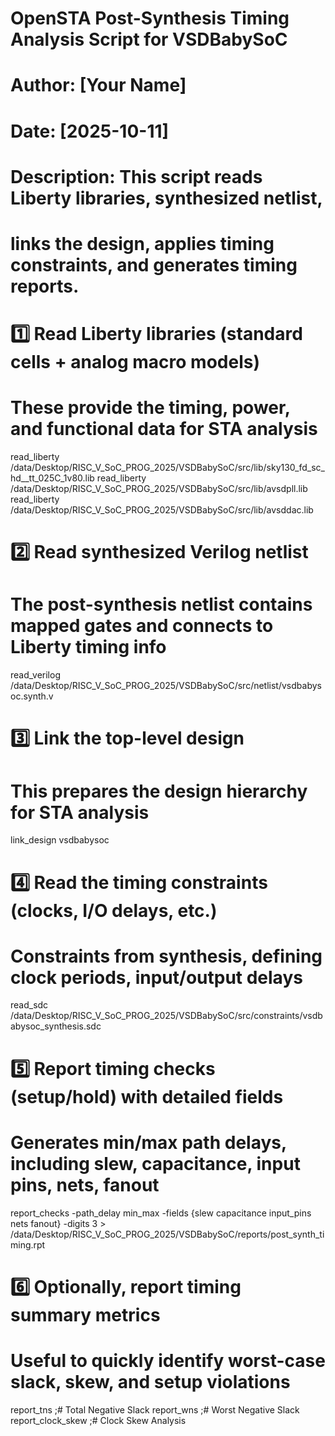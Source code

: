 # OpenSTA Post-Synthesis Timing Analysis Script for VSDBabySoC
# Author: [Your Name]
# Date: [2025-10-11]
# Description: This script reads Liberty libraries, synthesized netlist,
# links the design, applies timing constraints, and generates timing reports.

# 1️⃣ Read Liberty libraries (standard cells + analog macro models)
# These provide the timing, power, and functional data for STA analysis
read_liberty /data/Desktop/RISC_V_SoC_PROG_2025/VSDBabySoC/src/lib/sky130_fd_sc_hd__tt_025C_1v80.lib
read_liberty /data/Desktop/RISC_V_SoC_PROG_2025/VSDBabySoC/src/lib/avsdpll.lib
read_liberty /data/Desktop/RISC_V_SoC_PROG_2025/VSDBabySoC/src/lib/avsddac.lib

# 2️⃣ Read synthesized Verilog netlist
# The post-synthesis netlist contains mapped gates and connects to Liberty timing info
read_verilog /data/Desktop/RISC_V_SoC_PROG_2025/VSDBabySoC/src/netlist/vsdbabysoc.synth.v

# 3️⃣ Link the top-level design
# This prepares the design hierarchy for STA analysis
link_design vsdbabysoc

# 4️⃣ Read the timing constraints (clocks, I/O delays, etc.)
# Constraints from synthesis, defining clock periods, input/output delays
read_sdc /data/Desktop/RISC_V_SoC_PROG_2025/VSDBabySoC/src/constraints/vsdbabysoc_synthesis.sdc

# 5️⃣ Report timing checks (setup/hold) with detailed fields
# Generates min/max path delays, including slew, capacitance, input pins, nets, fanout
report_checks -path_delay min_max -fields {slew capacitance input_pins nets fanout} -digits 3 > /data/Desktop/RISC_V_SoC_PROG_2025/VSDBabySoC/reports/post_synth_timing.rpt

# 6️⃣ Optionally, report timing summary metrics
# Useful to quickly identify worst-case slack, skew, and setup violations
report_tns         ;# Total Negative Slack
report_wns         ;# Worst Negative Slack
report_clock_skew  ;# Clock Skew Analysis

